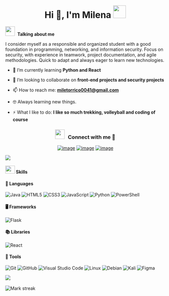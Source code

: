 <h1 align="center">Hi 👋, I'm Milena <img height="40" src="https://emoji.gg/assets/emoji/7333-parrotdance.gif"></h1>

<img src="https://media.giphy.com/media/ObNTw8Uzwy6KQ/giphy.gif" width="30px">&nbsp; <strong>Talking about me</strong> 

<p> I consider myself as a responsible and organized student with a good foundation in programming, 
networking, and information security. Focus on security, with experience in teamwork, project documentation, and agile methodologies.
Quick to adapt and always eager to learn new technologies. </p>

- 🌱 I’m currently learning **Python and React**

- 👯 I’m looking to collaborate on **front-end projects and security projects**

- 📫 How to reach me: **miletorrico0041@gmail.com**

- 🤓 Always learning new things.

<!--🤔 I’m currently looking for hands-on experience, this is [MY RESUME]().-->

<!-- 💥 You can visit [MY WEBSITE]().-->

- ⚡ What I like to do: **I like so much trekking, volleyball and coding of course**

<h3 align="center" > <img src="https://media.giphy.com/media/iY8CRBdQXODJSCERIr/giphy.gif" width="30" height="30" style="margin-right: 10px;">Connect with me 🤝 </h3>
<div align="center">

[![image](https://img.shields.io/badge/LinkedIn-0077B5?style=for-the-badge&logo=linkedin&logoColor=white)](https://www.linkedin.com/in/milena-torrico-santiestevez-49433023a/)
[![image](https://img.shields.io/badge/Instagram-E4405F?style=for-the-badge&logo=instagram&logoColor=white)](https://www.instagram.com/milets_04/)
[![image](https://img.shields.io/badge/Gmail-D14836?style=for-the-badge&logo=gmail&logoColor=white)](mailto:produtor.miletorrico0041@gmail.com)
  
</div>

<img src="https://user-images.githubusercontent.com/73097560/115834477-dbab4500-a447-11eb-908a-139a6edaec5c.gif"><br><br>
<img src="https://media2.giphy.com/media/QssGEmpkyEOhBCb7e1/giphy.gif?cid=ecf05e47a0n3gi1bfqntqmob8g9aid1oyj2wr3ds3mg700bl&rid=giphy.gif" width ="30" height = "25"><b> Skills</b>

#### 🔧 Languages

![Java](https://img.shields.io/badge/java-%23ED8B00.svg?style=for-the-badge&logo=openjdk&logoColor=white)
![HTML5](https://img.shields.io/badge/html5-%23E34F26.svg?style=for-the-badge&logo=html5&logoColor=white)
![CSS3](https://img.shields.io/badge/css3-%231572B6.svg?style=for-the-badge&logo=css3&logoColor=white)
![JavaScript](https://img.shields.io/badge/JavaScript-%23323330.svg?style=for-the-badge&logo=javascript&logoColor=F7DF1E)
![Python](https://img.shields.io/badge/Python-%2314354C.svg?style=for-the-badge&logo=python&logoColor=white)
![PowerShell](https://img.shields.io/badge/PowerShell-%235391FE.svg?style=for-the-badge&logo=powershell&logoColor=white)

#### 🖥️ Frameworks
![Flask](https://img.shields.io/badge/flask-%23000.svg?style=for-the-badge&logo=flask&logoColor=white)

#### 📚 Libraries
![React](https://img.shields.io/badge/react-%2320232a.svg?style=for-the-badge&logo=react&logoColor=%2361DAFB)

#### 🔧 Tools

![Git](https://img.shields.io/badge/git-%23F05033.svg?style=for-the-badge&logo=git&logoColor=white)
![GitHub](https://img.shields.io/badge/github-%23121011.svg?style=for-the-badge&logo=github&logoColor=white)
![Visual Studio Code](https://img.shields.io/badge/Visual%20Studio%20Code-0078d7.svg?style=for-the-badge&logo=visual-studio-code&logoColor=white)
![Linux](https://img.shields.io/badge/Linux-FCC624?style=for-the-badge&logo=linux&logoColor=black)
![Debian](https://img.shields.io/badge/Debian-D70A53?style=for-the-badge&logo=debian&logoColor=white)
![Kali](https://img.shields.io/badge/Kali-268BEE?style=for-the-badge&logo=kalilinux&logoColor=white)
![Figma](https://img.shields.io/badge/Figma-%23F24E1E.svg?style=for-the-badge&logo=figma&logoColor=white)

<img src="https://github-readme-stats.vercel.app/api?username=milets04&theme=dark&show_icons=true&count_private=true" />
  <br></br>
<img  title="🔥 Get streak stats for your profile at git.io/streak-stats" alt="Mark streak" src="https://github-readme-streak-stats.herokuapp.com/?user=milets04&theme=dark&hide_border=false" /> 
